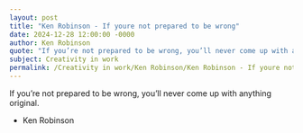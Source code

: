 ```yaml
---
layout: post
title: "Ken Robinson - If youre not prepared to be wrong"
date: 2024-12-28 12:00:00 -0000
author: Ken Robinson
quote: "If you’re not prepared to be wrong, you’ll never come up with anything original."
subject: Creativity in work
permalink: /Creativity in work/Ken Robinson/Ken Robinson - If youre not prepared to be wrong
---
```


If you’re not prepared to be wrong, you’ll never come up with anything original.

- Ken Robinson
